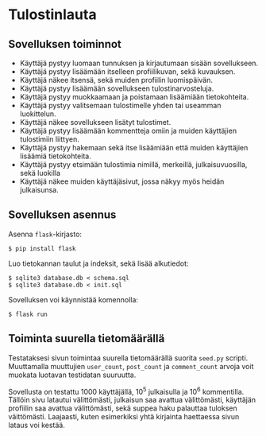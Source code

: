 # Tulostinlauta

## Sovelluksen toiminnot
* Käyttäjä pystyy luomaan tunnuksen ja kirjautumaan sisään sovellukseen.
* Käyttäjä pystyy lisäämään itselleen profiilikuvan, sekä kuvauksen.
* Käyttäjä näkee itsensä, sekä muiden profiilin luomispäivän.
* Käyttäjä pystyy lisäämään sovellukseen tulostinarvosteluja.
* Käyttäjä pystyy muokkaamaan ja poistamaan lisäämiään tietokohteita.
* Käyttäjä pystyy valitsemaan tulostimelle yhden tai useamman luokittelun.
* Käyttäjä näkee sovellukseen lisätyt tulostimet.
* Käyttäjä pystyy lisäämään kommentteja omiin ja muiden käyttäjien tulostimiin liittyen.
* Käyttäjä pystyy hakemaan sekä itse lisäämiään että muiden käyttäjien lisäämiä tietokohteita.
* Käyttäjä pystyy etsimään tulostimia nimillä, merkeillä, julkaisuvuosilla, sekä luokilla
* Käyttäjä näkee muiden käyttäjäsivut, jossa näkyy myös heidän julkaisunsa.

## Sovelluksen asennus
Asenna `flask`-kirjasto:
```
$ pip install flask
```
Luo tietokannan taulut ja indeksit, sekä lisää alkutiedot:
```
$ sqlite3 database.db < schema.sql
$ sqlite3 database.db < init.sql
```
Sovelluksen voi käynnistää komennolla:
```
$ flask run
```

## Toiminta suurella tietomäärällä
Testataksesi sivun toimintaa suurella tietomäärällä suorita `seed.py` scripti. Muuttamalla muuttujien `user_count`, `post_count` ja `comment_count` arvoja voit muokata luotavan testidatan suuruutta.

Sovellusta on testattu 1000 käyttäjällä, 10<sup>5</sup> julkaisulla ja 10<sup>6</sup> kommentilla. Tällöin sivu latautui välittömästi, julkaisun saa avattua välittömästi, käyttäjän profiilin saa avattua välittömästi, sekä suppea haku palauttaa tuloksen väittömästi. Laajaasti, kuten esimerkiksi yhtä kirjainta haettaessa sivun lataus voi kestää.

